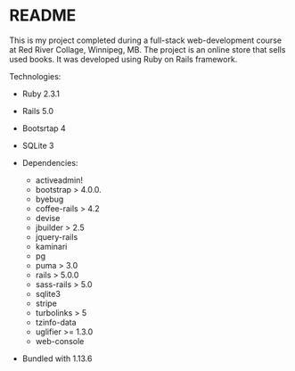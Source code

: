 # README

This is my project completed during a full-stack web-development course at Red River Collage, Winnipeg, MB. The project is an online store that sells used books. It was developed using Ruby on Rails framework.

Technologies:

- Ruby 2.3.1

- Rails 5.0

- Bootsrtap 4

- SQLite 3

- Dependencies:

  - activeadmin!
  - bootstrap > 4.0.0.
  - byebug
  - coffee-rails > 4.2
  - devise
  - jbuilder > 2.5
  - jquery-rails
  - kaminari
  - pg
  - puma > 3.0
  - rails > 5.0.0
  - sass-rails > 5.0
  - sqlite3
  - stripe
  - turbolinks > 5
  - tzinfo-data
  - uglifier >= 1.3.0
  - web-console

- Bundled with 1.13.6
